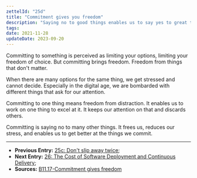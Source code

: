 ```yaml
---
zettelId: "25d"
title: "Commitment gives you freedom"
description: "Saying no to good things enables us to say yes to great things"
tags:
date: 2021-11-28
updateDate: 2023-09-20
---
```


Committing to something is perceived as limiting your options, limiting your freedom of choice. But committing brings freedom. Freedom from things that don't matter.

When there are many options for the same thing, we get stressed and cannot decide. Especially in the digital age, we are bombarded with different things that ask for our attention.

Committing to one thing means freedom from distraction. It enables us to work on one thing to excel at it. It keeps our attention on that and discards others.

Committing is saying no to many other things. It frees us, reduces our stress, and enables us to get better at the things we commit.

---

- **Previous Entry:** [25c: Don't slip away twice](/notes/25c);
- **Next Entry:** [26: The Cost of Software Deployment and Continuous Delivery](/notes/26/);
- **Sources:** [B11.17-Commitment gives freedom](B11.17-Commitment%20gives%20freedom.md)
